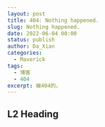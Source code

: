 ```yaml
---
layout: post
title: 404: Nothing happened.
slug: Nothing happened.
date: 2022-06-04 00:00
status: publish
author: Da_Xian
categories: 
  - Maverick
tags:
  - 博客
  - 404
excerpt: 被404的。
---
```


## L2 Heading
